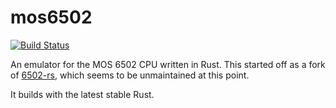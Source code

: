 # mos6502

[![Build Status](https://travis-ci.org/mre/mos6502.svg?branch=master)](https://travis-ci.org/mre/mos6502)

An emulator for the MOS 6502 CPU written in Rust.
This started off as a fork of [6502-rs](https://github.com/amw-zero/6502-rs),
which seems to be unmaintained at this point.

It builds with the latest stable Rust.
